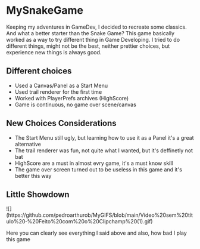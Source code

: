 # MySnakeGame
<p>
  Keeping my adventures in GameDev, I decided to recreate some classics. And what a better starter than the Snake Game?
  This game basically worked as a way to try different thing in Game Developing. I tried to do different things, might not be the best, neither prettier choices, but experience new things is always good.
</p>

<h2> Different choices </h2>
<ul>
  <li> Used a Canvas/Panel as a Start Menu</li>
  <li> Used trail renderer for the first time</li>
  <li> Worked with PlayerPrefs archives (HighScore)</li>
  <li> Game is continuous, no game over scene/canvas </li> 
</ul>

<h2> New Choices Considerations </h2>
<ul>
  <li> The Start Menu still ugly, but learning how to use it as a Panel it's a great alternative </li>
  <li> The trail renderer was fun, not quite what I wanted, but it's deffinetly not bat</li>
  <li> HighScore are a must in almost evry game, it's a must know skill </li>
  <li> The game over screen turned out to be useless in this game and it's better this way</li>
</ul>

<h2> Little Showdown </h2>
![](https://github.com/pedroarthurob/MyGIFS/blob/main/Vídeo%20sem%20título%20‐%20Feito%20com%20o%20Clipchamp%20(1).gif)
<p> Here you can clearly see everything I said above and also, how bad I play this game</p>
